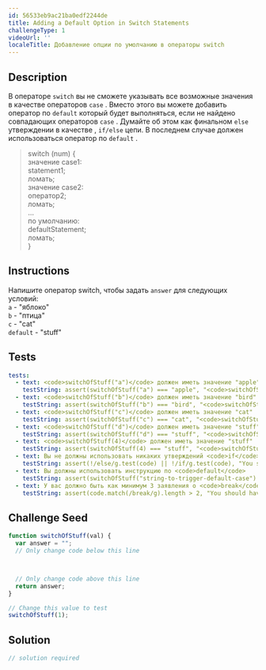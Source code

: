 ```yaml
---
id: 56533eb9ac21ba0edf2244de
title: Adding a Default Option in Switch Statements
challengeType: 1
videoUrl: ''
localeTitle: Добавление опции по умолчанию в операторы switch
---
```


## Description
<section id="description"> В операторе <code>switch</code> вы не сможете указывать все возможные значения в качестве операторов <code>case</code> . Вместо этого вы можете добавить оператор по <code>default</code> который будет выполняться, если не найдено совпадающих операторов <code>case</code> . Думайте об этом как финальном <code>else</code> утверждении в качестве , <code>if/else</code> цепи. В последнем случае должен использоваться оператор по <code>default</code> . <blockquote> switch (num) { <br> значение case1: <br> statement1; <br> ломать; <br> значение case2: <br> оператор2; <br> ломать; <br> ... <br> по умолчанию: <br> defaultStatement; <br> ломать; <br> } </blockquote></section>

## Instructions
<section id="instructions"> Напишите оператор switch, чтобы задать <code>answer</code> для следующих условий: <br> <code>a</code> - "яблоко" <br> <code>b</code> - "птица" <br> <code>c</code> - "cat" <br> <code>default</code> - "stuff" </section>

## Tests
<section id='tests'>

```yml
tests:
  - text: <code>switchOfStuff("a")</code> должен иметь значение "apple"
    testString: assert(switchOfStuff("a") === "apple", "<code>switchOfStuff("a")</code> should have a value of "apple"");
  - text: <code>switchOfStuff("b")</code> должен иметь значение "bird"
    testString: assert(switchOfStuff("b") === "bird", "<code>switchOfStuff("b")</code> should have a value of "bird"");
  - text: <code>switchOfStuff("c")</code> должен иметь значение "cat"
    testString: assert(switchOfStuff("c") === "cat", "<code>switchOfStuff("c")</code> should have a value of "cat"");
  - text: <code>switchOfStuff("d")</code> должен иметь значение "stuff"
    testString: assert(switchOfStuff("d") === "stuff", "<code>switchOfStuff("d")</code> should have a value of "stuff"");
  - text: <code>switchOfStuff(4)</code> должен иметь значение "stuff"
    testString: assert(switchOfStuff(4) === "stuff", "<code>switchOfStuff(4)</code> should have a value of "stuff"");
  - text: Вы не должны использовать никаких утверждений <code>if</code> или <code>else</code>
    testString: assert(!/else/g.test(code) || !/if/g.test(code), "You should not use any <code>if</code> or <code>else</code> statements");
  - text: Вы должны использовать инструкцию по <code>default</code>
    testString: assert(switchOfStuff("string-to-trigger-default-case") === "stuff", "You should use a <code>default</code> statement");
  - text: У вас должно быть как минимум 3 заявления о <code>break</code>
    testString: assert(code.match(/break/g).length > 2, "You should have at least 3 <code>break</code> statements");
```

</section>

## Challenge Seed
<section id='challengeSeed'>

<div id='js-seed'>

```js
function switchOfStuff(val) {
  var answer = "";
  // Only change code below this line



  // Only change code above this line
  return answer;
}

// Change this value to test
switchOfStuff(1);

```

</div>



</section>

## Solution
<section id='solution'>

```js
// solution required
```
</section>
